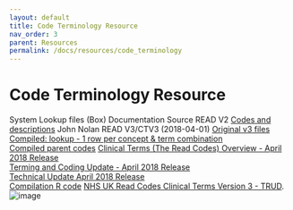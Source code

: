 ```yaml
---
layout: default
title: Code Terminology Resource
nav_order: 3
parent: Resources
permalink: /docs/resources/code_terminology
---
```


# Code Terminology Resource


System	Lookup files (Box)	Documentation	Source
READ V2	[Codes and descriptions](https://hdruk.app.box.com/folder/180333787939)		John Nolan
READ V3/CTV3 (2018-04-01)	[Original v3 files](https://hdruk.app.box.com/folder/176836413615)<br>[Compiled: lookup -  1 row per concept & term combination](https://hdruk.app.box.com/file/1059736906262)<br>[Compiled parent codes](https://hdruk.app.box.com/file/1059710246796)	[Clinical Terms (The Read Codes) Overview - April 2018 Release](https://hdruk.app.box.com/file/1037479195645)<br>[Terming and Coding Update - April 2018 Release](https://hdruk.app.box.com/file/1037489251919)<br>[Technical Update April 2018 Release](https://hdruk.app.box.com/file/1037482221795)<br>[Compilation R code](https://hdruk.app.box.com/file/1059734265976)	<a href="https://isd.digital.nhs.uk/trud/users/guest/filters/0/categories/9/items/19/releases" target="_blank">NHS UK Read Codes Clinical Terms Version 3 - TRUD</a>.
![image](https://github.com/user-attachments/assets/818646f0-21e1-4223-b553-faffe3d448a6)


